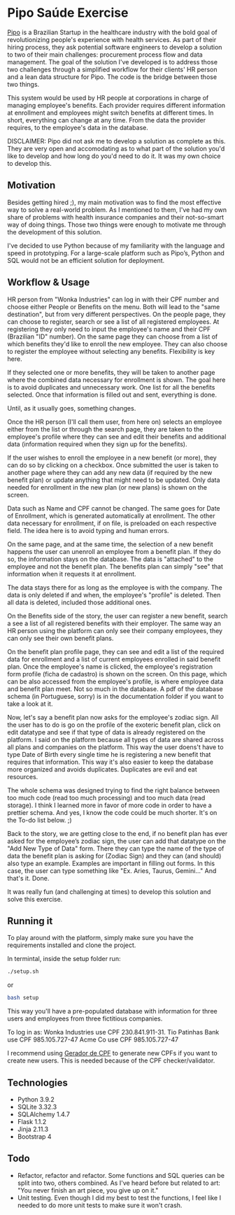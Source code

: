 # Pipo Saúde Exercise

[Pipo](https://www.piposaude.com.br/) is a Brazilian Startup in the healthcare industry with the bold goal of revolutionizing people's experience with health services. As part of their hiring process, they ask potential software engineers to develop a solution to two of their main challenges: procurement process flow and data management. The goal of the solution I've developed is to address those two challenges through a simplified workflow for their clients' HR person and a lean data structure for Pipo. The code is the bridge between those two things.

This system would be used by HR people at corporations in charge of managing employee's benefits. Each provider requires different information at enrollment and employees might switch benefits at different times. In short, everything can change at any time. From the data the provider requires, to the employee's data in the database.

DISCLAIMER: Pipo did not ask me to develop a solution as complete as this. They are very open and accomodating as to what part of the solution you'd like to develop and how long do you'd need to do it. It was my own choice to develop this. 


## Motivation

Besides getting hired ;), my main motivation was to find the most effective way to solve a real-world problem. As I mentioned to them, I've had my own share of problems with health insurance companies and their not-so-smart way of doing things. Those two things were enough to motivate me through the development of this solution. 

I've decided to use Python because of my familiarity with the language and speed in prototyping. For a large-scale platform such as Pipo’s, Python and SQL would not be an efficient solution for deployment. 


## Workflow & Usage

HR person from "Wonka Industries" can log in with their CPF number and choose either People or Benefits on the menu. Both will lead to the "same destination", but from very different perspectives. On the people page, they can choose to register, search or see a list of all registered employees. At registering they only need to input the employee's name and their CPF (Brazilian "ID" number). On the same page they can choose from a list of which benefits they'd like to enroll the new employee. They can also choose to register the employee without selecting any benefits. Flexibility is key here. 

If they selected one or more benefits, they will be taken to another page where the combined data necessary for enrollment is shown. The goal here is to avoid duplicates and unnecessary work. One list for all the benefits selected. Once that information is filled out and sent, everything is done. 

Until, as it usually goes, something changes.

Once the HR person (I'll call them user, from here on) selects an employee either from the list or through the search page, they are taken to the employee's profile where they can see and edit their benefits and additional data (information required when they sign up for the benefits). 

If the user wishes to enroll the employee in a new benefit (or more), they can do so by clicking on a checkbox. Once submitted the user is taken to another page where they can add any new data (if required by the new benefit plan) or update anything that might need to be updated. Only data needed for enrollment in the new plan (or new plans) is shown on the screen. 

Data such as Name and CPF cannot be changed. The same goes for Date of Enrollment, which is generated automatically at enrollment. The other data necessary for enrollment, if on file, is preloaded on each respective field. The idea here is to avoid typing and human errors. 

On the same page, and at the same time, the selection of a new benefit happens the user can unenroll an employee from a benefit plan. If they do so, the information stays on the database. The data is "attached" to the employee and not the benefit plan. The benefits plan can simply "see" that information when it requests it at enrollment. 

The data stays there for as long as the employee is with the company. The data is only deleted if and when, the employee's "profile" is deleted. Then all data is deleted, included those additional ones. 

On the Benefits side of the story, the user can register a new benefit, search a see a list of all registered benefits with their employer. The same way an HR person using the platform can only see their company employees, they can only see their own benefit plans. 

On the benefit plan profile page, they can see and edit a list of the required data for enrollment and a list of current employees enrolled in said benefit plan. Once the employee's name is clicked, the employee's registration form profile (ficha de cadastro) is shown on the screen. On this page, which can be also accessed from the employee's profile, is where employee data and benefit plan meet. Not so much in the database. A pdf of the database schema (in Portuguese, sorry) is in the documentation folder if you want to take a look at it. 

Now, let's say a benefit plan now asks for the employee's zodiac sign. All the user has to do is go on the profile of the exoteric benefit plan, click on edit datatype and see if that type of data is already registered on the platform. I said on the platform because all types of data are shared across all plans and companies on the platform. This way the user doens't have to type Date of Birth every single time he is registering a new benefit that requires that information. This way it's also easier to keep the database more organized and avoids duplicates. Duplicates are evil and eat resources. 

The whole schema was designed trying to find the right balance between too much code (read too much processing) and too much data (read storage). I think I learned more in favor of more code in order to have a prettier schema. And yes, I know the code could be much shorter. It's on the To-do list below. ;)

Back to the story, we are getting close to the end, if no benefit plan has ever asked for the employee’s zodiac sign, the user can add that datatype on the "Add New Type of Data" form. There they can type the name of the type of data the benefit plan is asking for (Zodiac Sign) and they can (and should) also type an example. Examples are important in filling out forms. In this case, the user can type something like "Ex. Aries, Taurus, Gemini..." And that's it. Done. 

It was really fun (and challenging at times) to develop this solution and solve this exercise. 
 

## Running it

To play around with the platform, simply make sure you have the requirements installed and clone the project.

In termintal, inside the setup folder run:
```bash
./setup.sh
```
or
```bash
bash setup
```

This way you'll have a pre-populated database with information for three users and employees from three fictitious companies.

To log in as:
Wonka Industries use CPF 230.841.911-31.
Tio Patinhas Bank use CPF 985.105.727-47
Acme Co use CPF 985.105.727-47

I recommend using [Gerador de CPF](https://www.geradorcpf.com/) to generate new CPFs if you want to create new users. This is needed because of the CPF checker/validator. 


## Technologies

  - Python 3.9.2
  - SQLite 3.32.3
  - SQLAlchemy 1.4.7
  - Flask 1.1.2
  - Jinja 2.11.3
  - Bootstrap 4

 
## Todo
  
  - Refactor, refactor and refactor. Some functions and SQL queries can be split into two, others combined. As I've heard before but related to art: "You never finish an art piece, you give up on it." 
  - Unit testing. Even though I did my best to test the functions, I feel like I needed to do more unit tests to make sure it won't crash. 




